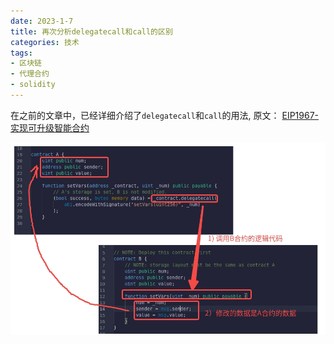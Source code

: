 ```yaml
---
date: 2023-1-7
title: 再次分析delegatecall和call的区别
categories: 技术
tags:
- 区块链
- 代理合约
- solidity
---
```



在之前的文章中，已经详细介绍了`delegatecall`和`call`的用法, 原文： [EIP1967-实现可升级智能合约](./EIP1967-实现可升级智能合约.md)



![](https://raw.githubusercontent.com/youngqqcn/repo4picgo/master/img/20230107-115127)
